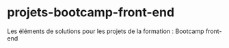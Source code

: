# projets-bootcamp-front-end

Les éléments de solutions pour les projets de la formation : Bootcamp front-end
